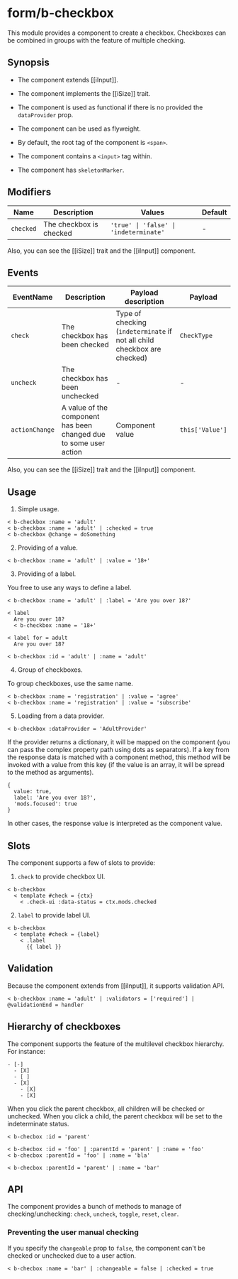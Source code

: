# form/b-checkbox

This module provides a component to create a checkbox.
Checkboxes can be combined in groups with the feature of multiple checking.

## Synopsis

* The component extends [[iInput]].

* The component implements the [[iSize]] trait.

* The component is used as functional if there is no provided the `dataProvider` prop.

* The component can be used as flyweight.

* By default, the root tag of the component is `<span>`.

* The component contains a `<input>` tag within.

* The component has `skeletonMarker`.

## Modifiers

| Name      | Description             | Values                                 | Default |
| --------- | ----------------------- | -------------------------------------- | ------- |
| `checked` | The checkbox is checked | `'true' \| 'false' \| 'indeterminate'` | -       |

Also, you can see the [[iSize]] trait and the [[iInput]] component.

## Events

| EventName      | Description                                                       | Payload description                                                      | Payload         |
| -------------- | ----------------------------------------------------------------- | ------------------------------------------------------------------------ | --------------- |
| `check`        | The checkbox has been checked                                     | Type of checking (`indeterminate` if not all child checkbox are checked) | `CheckType`     |
| `uncheck`      | The checkbox has been unchecked                                   | -                                                                        | -               |
| `actionChange` | A value of the component has been changed due to some user action | Component value                                                          | `this['Value']` |

Also, you can see the [[iSize]] trait and the [[iInput]] component.

## Usage

1. Simple usage.

```
< b-checkbox :name = 'adult'
< b-checkbox :name = 'adult' | :checked = true
< b-checkbox @change = doSomething
```

2. Providing of a value.

```
< b-checkbox :name = 'adult' | :value = '18+'
```

3. Providing of a label.

You free to use any ways to define a label.

```
< b-checkbox :name = 'adult' | :label = 'Are you over 18?'

< label
  Are you over 18?
  < b-checkbox :name = '18+'

< label for = adult
  Are you over 18?

< b-checkbox :id = 'adult' | :name = 'adult'
```

4. Group of checkboxes.

To group checkboxes, use the same name.

```
< b-checkbox :name = 'registration' | :value = 'agree'
< b-checkbox :name = 'registration' | :value = 'subscribe'
```

5. Loading from a data provider.

```
< b-checkbox :dataProvider = 'AdultProvider'
```

If the provider returns a dictionary, it will be mapped on the component
(you can pass the complex property path using dots as separators).
If a key from the response data is matched with a component method, this method will be invoked with a value from this key
(if the value is an array, it will be spread to the method as arguments).

```
{
  value: true,
  label: 'Are you over 18?',
  'mods.focused': true
}
```

In other cases, the response value is interpreted as the component value.

## Slots

The component supports a few of slots to provide:

1. `check` to provide checkbox UI.

```
< b-checkbox
  < template #check = {ctx}
    < .check-ui :data-status = ctx.mods.checked
```

2. `label` to provide label UI.

```
< b-checkbox
  < template #check = {label}
    < .label
      {{ label }}
```

## Validation

Because the component extends from [[iInput]], it supports validation API.

```
< b-checkbox :name = 'adult' | :validators = ['required'] | @validationEnd = handler
```

## Hierarchy of checkboxes

The component supports the feature of the multilevel checkbox hierarchy. For instance:

```
- [-]
  - [X]
  - [ ]
  - [X]
    - [X]
    - [X]
```

When you click the parent checkbox, all children will be checked or unchecked.
When you click a child, the parent checkbox will be set to the indeterminate status.

```
< b-checbox :id = 'parent'

< b-checbox :id = 'foo' | :parentId = 'parent' | :name = 'foo'
< b-checbox :parentId = 'foo' | :name = 'bla'

< b-checbox :parentId = 'parent' | :name = 'bar'
```

## API

The component provides a bunch of methods to manage of checking/unchecking: `check`, `uncheck`, `toggle`, `reset`, `clear`.

### Preventing the user manual checking

If you specify the `changeable` prop to `false`, the component can't be checked or unchecked due to a user action.

```
< b-checbox :name = 'bar' | :changeable = false | :checked = true
```
